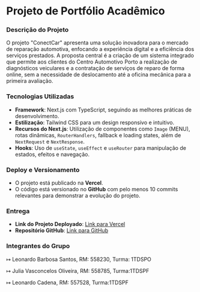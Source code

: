 ﻿# Projeto de Portfólio Acadêmico

### Descrição do Projeto

O projeto "ConectCar" apresenta uma solução inovadora para o mercado de
reparação automotiva, enfocando a experiência digital e a eficiência dos
serviços prestados. A proposta central é a criação de um sistema
integrado que permite aos clientes do Centro Automotivo Porto a
realização de diagnósticos veiculares e a contratação de serviços de
reparo de forma online, sem a necessidade de deslocamento até a oficina
mecânica para a primeira avaliação.

### Tecnologias Utilizadas

- **Framework**: Next.js com TypeScript, seguindo as melhores práticas de desenvolvimento.
- **Estilização**: Tailwind CSS para um design responsivo e intuitivo.
- **Recursos do Next.js**: Utilização de componentes como `Image` (MENU), rotas dinâmicas, `RouterHandlers`, fallback e loading states, além de `NextRequest` e `NextResponse`.
- **Hooks**: Uso de `useState`, `useEffect` e `useRouter` para manipulação de estados, efeitos e navegação.

### Deploy e Versionamento

- O projeto está publicado na **Vercel**.
- O código está versionado no **GitHub** com pelo menos 10 commits relevantes para demonstrar a evolução do projeto.

### Entrega

- **Link do Projeto Deployado**: [Link para Vercel]()
- **Repositório GitHub**: [Link para GitHub](https://github.com/leonardobarbosas/challenge-front-4)

### Integrantes do Grupo

↦ Leonardo Barbosa Santos, RM: 558230, Turma: 1TDSPO

↦ Julia Vasconcelos Oliveira, RM: 558785, Turma:1TDSPF

↦ Leonardo Cadena, RM: 557528, Turma:1TDSPF
